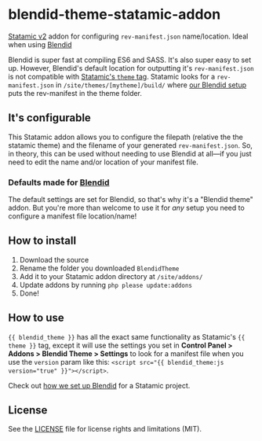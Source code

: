 # blendid-theme-statamic-addon
[Statamic v2](https://statamic.com/) addon for configuring `rev-manifest.json` name/location. Ideal when using [Blendid](https://github.com/vigetlabs/blendid)

Blendid is super fast at compiling ES6 and SASS. It's also super easy to set up. However, Blendid's default location for outputting it's `rev-manifest.json` is not compatible with [Statamic's `theme` tag](https://docs.statamic.com/tags/theme-js). Statamic looks for a `rev-manifest.json` in `/site/themes/[mytheme]/build/` where [our Blendid setup](https://github.com/classyllama/blendid-theme-statamic-addon/wiki/Our-Blendid-setup-for-a-Statamic-project) puts the rev-manifest in the theme folder. 

## It's configurable

This Statamic addon allows you to configure the filepath (relative the the statamic theme) and the filename of your generated `rev-manifest.json`. So, in theory, this can be used without needing to use Blendid at all—if you just need to edit the name and/or location of your manifest file. 

### Defaults made for [Blendid](https://github.com/vigetlabs/blendid)

The default settings are set for Blendid, so that's why it's a "Blendid theme" addon. But you're more than welcome to use it for _any_ setup you need to configure a manifest file location/name!

## How to install

1. Download the source
2. Rename the folder you downloaded `BlendidTheme`
3. Add it to your Statamic addon directory at `/site/addons/`
4. Update addons by running `php please update:addons`
5. Done!

## How to use

`{{ blendid_theme }}` has all the exact same functionality as Statamic's `{{ theme }}` tag, except it will use the settings you set in **Control Panel > Addons > Blendid Theme > Settings** to look for a manifest file when you use the `version` param like this: `<script src="{{ blendid_theme:js version="true" }}"></script>`.

Check out [how we set up Blendid](https://github.com/classyllama/blendid-theme-statamic-addon/wiki/Our-Blendid-setup-for-a-Statamic-project) for a Statamic project.

## License

See the [LICENSE](https://github.com/classyllama/blendid-theme-statamic-addon/blob/master/LICENSE) file for license rights and limitations (MIT).
